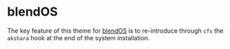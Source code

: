 # blendOS

The key feature of this theme for [blendOS](https://blendos.co/) is to re-introduce through `cfs` the `akshara` hook at the end of the system installation.


